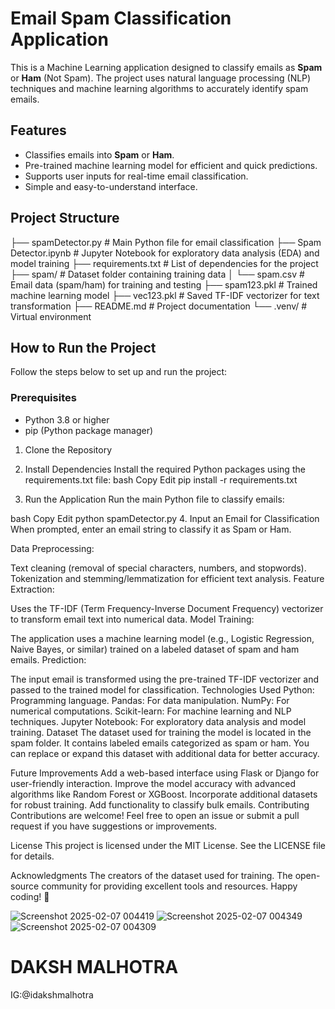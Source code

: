 # Email Spam Classification Application

This is a Machine Learning application designed to classify emails as **Spam** or **Ham** (Not Spam). The project uses natural language processing (NLP) techniques and machine learning algorithms to accurately identify spam emails.

## Features
- Classifies emails into **Spam** or **Ham**.
- Pre-trained machine learning model for efficient and quick predictions.
- Supports user inputs for real-time email classification.
- Simple and easy-to-understand interface.

## Project Structure
├── spamDetector.py # Main Python file for email classification ├── Spam Detector.ipynb # Jupyter Notebook for exploratory data analysis (EDA) and model training ├── requirements.txt # List of dependencies for the project ├── spam/ # Dataset folder containing training data │ └── spam.csv # Email data (spam/ham) for training and testing ├── spam123.pkl # Trained machine learning model ├── vec123.pkl # Saved TF-IDF vectorizer for text transformation ├── README.md # Project documentation └── .venv/ # Virtual environment


## How to Run the Project
Follow the steps below to set up and run the project:

### Prerequisites
- Python 3.8 or higher
- pip (Python package manager)
  
1. Clone the Repository
   
2. Install Dependencies
Install the required Python packages using the requirements.txt file:
bash
Copy
Edit
pip install -r requirements.txt
3. Run the Application
Run the main Python file to classify emails:

bash
Copy
Edit
python spamDetector.py
4. Input an Email for Classification
When prompted, enter an email string to classify it as Spam or Ham.

Data Preprocessing:

Text cleaning (removal of special characters, numbers, and stopwords).
Tokenization and stemming/lemmatization for efficient text analysis.
Feature Extraction:

Uses the TF-IDF (Term Frequency-Inverse Document Frequency) vectorizer to transform email text into numerical data.
Model Training:

The application uses a machine learning model (e.g., Logistic Regression, Naive Bayes, or similar) trained on a labeled dataset of spam and ham emails.
Prediction:

The input email is transformed using the pre-trained TF-IDF vectorizer and passed to the trained model for classification.
Technologies Used
Python: Programming language.
Pandas: For data manipulation.
NumPy: For numerical computations.
Scikit-learn: For machine learning and NLP techniques.
Jupyter Notebook: For exploratory data analysis and model training.
Dataset
The dataset used for training the model is located in the spam folder. It contains labeled emails categorized as spam or ham. You can replace or expand this dataset with additional data for better accuracy.

Future Improvements
Add a web-based interface using Flask or Django for user-friendly interaction.
Improve the model accuracy with advanced algorithms like Random Forest or XGBoost.
Incorporate additional datasets for robust training.
Add functionality to classify bulk emails.
Contributing
Contributions are welcome! Feel free to open an issue or submit a pull request if you have suggestions or improvements.

License
This project is licensed under the MIT License. See the LICENSE file for details.

Acknowledgments
The creators of the dataset used for training.
The open-source community for providing excellent tools and resources.
Happy coding! 🚀



![Screenshot 2025-02-07 004419](https://github.com/user-attachments/assets/01a864bc-23c5-4c97-b3dd-d310868ae982)
![Screenshot 2025-02-07 004349](https://github.com/user-attachments/assets/e8aae6a5-3a0e-4114-80a3-ad2d5ab020a1)
![Screenshot 2025-02-07 004309](https://github.com/user-attachments/assets/6d9bc7b3-570d-4d2f-b1c7-ba1030eceb85)

# DAKSH MALHOTRA
IG:@idakshmalhotra
